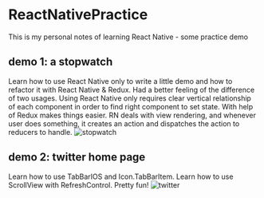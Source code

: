 # ReactNativePractice

This is my personal notes of learning React Native - some practice demo
## demo 1: a stopwatch
Learn how to use React Native only to write a little demo and how to refactor it with React Native & Redux. Had a better feeling of the difference of two usages. Using React Native only requires clear vertical relationship of each component in order to find right component to set state. With help of Redux makes things easier. RN deals with view rendering, and whenever user does something, it creates an action and dispatches the action to reducers to handle. 
![stopwatch](https://user-images.githubusercontent.com/20292261/27046407-eca7feca-4f69-11e7-9f41-a6b759f7ea22.png)

## demo 2: twitter home page
Learn how to use TabBarIOS and Icon.TabBarItem. Learn how to use ScrollView with RefreshControl. Pretty fun!
![twitter](https://user-images.githubusercontent.com/20292261/27199353-516d0c06-51db-11e7-878c-71069431828f.jpeg)
